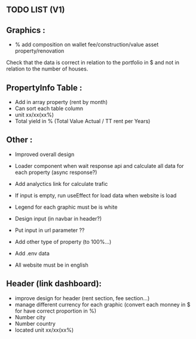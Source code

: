 ## TODO LIST (V1)

## Graphics :
- % add composition on wallet fee/construction/value asset property/renovation

Check that the data is correct in relation to the portfolio in $ and not in relation to the number of houses.

## PropertyInfo Table :
- Add in array property (rent by month)
- Can sort each table column
- unit xx/xx(xx%)
- Total yield in % (Total Value Actual / TT rent per Years)

## Other :
- Improved overall design
- Loader component when wait response api and calculate all data for each property (async response?)
- Add analyctics link for calculate trafic
- If input is empty, run useEffect for load data when website is load
- Legend for each graphic must be is white
- Design input (in navbar in header?)
- Put input in url parameter ??
- Add other type of property (to 100%...)
- Add .env data

- All website must be in english

## Header (link dashboard):
- improve design for header (rent section, fee section...)
- manage different currency for each graphic (convert each monney in $ for have correct proportion in %)
- Number city
- Number country
- located unit xx/xx(xx%)
